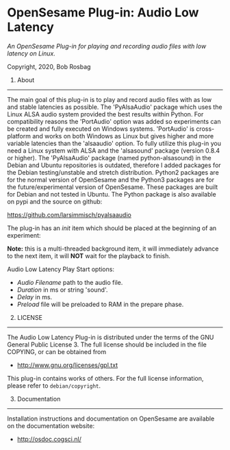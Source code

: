 OpenSesame Plug-in: Audio Low Latency
==========

*An OpenSesame Plug-in for playing and recording audio files with low latency on Linux.*  

Copyright, 2020, Bob Rosbag  


1. About
--------

The main goal of this plug-in is to play and record audio files with as low and stable latencies as possible. The 'PyAlsaAudio' package which uses the Linux ALSA audio system provided the best results within Python. 
For compatibility reasons the 'PortAudio' option was added so experiments can be created and fully executed on Windows systems. 'PortAudio' is cross-platform and works on both Windows as Linux but gives higher and more variable latencies than the 'alsaaudio' option.
To fully utilize this plug-in you need a Linux system with ALSA and the 'alsasound' package (version 0.8.4 or higher). The 'PyAlsaAudio' package (named python-alsasound) in the Debian and Ubuntu repositories is outdated, therefore I added packages for the Debian testing/unstable and stretch distribution.
Python2 packages are for the normal version of OpenSesame and the Python3 packages are for the future/experimental version of OpenSesame. These packages are built for Debian and not tested in Ubuntu. The Python package is also available on pypi and the source on github:

https://github.com/larsimmisch/pyalsaaudio


The plug-in has an *init* item which should be placed at the beginning of an experiment:

**Note:** this is a multi-threaded background item, it will immediately advance to the next item, it will **NOT** wait for the playback to finish.

Audio Low Latency Play Start options:

- *Audio Filename* path to the audio file.
- *Duration* in ms or string 'sound'.
- *Delay* in ms.
- *Preload* file will be preloaded to RAM in the prepare phase.


2. LICENSE
----------

The Audio Low Latency Plug-in is distributed under the terms of the GNU General Public License 3.
The full license should be included in the file COPYING, or can be obtained from

- <http://www.gnu.org/licenses/gpl.txt>

This plug-in contains works of others. For the full license information, please
refer to `debian/copyright`.


3. Documentation
----------------

Installation instructions and documentation on OpenSesame are available on the documentation website:

- <http://osdoc.cogsci.nl/>
